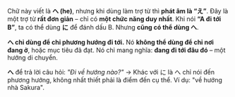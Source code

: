 
Chữ này viết là **へ (he)**, nhưng khi dùng làm trợ từ thì **phát âm là “え”**. Đây là một trợ từ **rất đơn giản** – chỉ có **một chức năng duy nhất**. Khi nói **“A đi tới B”**, ta có thể dùng **に** để đánh dấu B. Nhưng **cũng có thể dùng へ**.

**へ chỉ dùng để chỉ phương hướng đi tới.** Nó **không thể dùng để chỉ nơi đang ở**, hoặc mục tiêu đã đạt. Nó chỉ mang nghĩa: **đang đi tới đâu đó** – một hướng di chuyển.

**へ** để trả lời câu hỏi: *"Đi về hướng nào?"* → Khác với に là へ chỉ nói đến phương hướng, không nhất thiết phải là điểm đến cụ thể. Ví dụ: "về hướng nhà Sakura".
